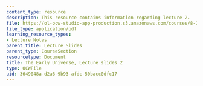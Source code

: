 ```yaml
---
content_type: resource
description: This resource contains information regarding lecture 2.
file: https://ol-ocw-studio-app-production.s3.amazonaws.com/courses/8-286-the-early-universe-fall-2013/3649048ad2a69b93afdc50bacc0dfc17_MIT8_286F13_lec02.pdf
file_type: application/pdf
learning_resource_types:
- Lecture Notes
parent_title: Lecture Slides
parent_type: CourseSection
resourcetype: Document
title: The Early Universe, Lecture slides 2
type: OCWFile
uid: 3649048a-d2a6-9b93-afdc-50bacc0dfc17
---
```

